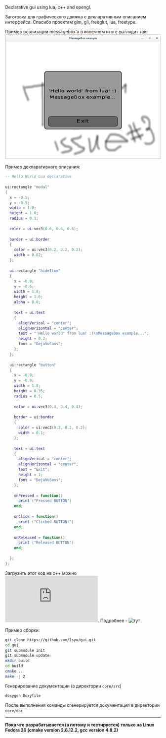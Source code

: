 Declarative gui using lua, c++ and opengl.

Заготовка для графического движка с декларативным описанием интерфейса.
Спасибо проектам glm, gli, freeglut, lua, freetype.


Пример реализации messagebox'а в конечном итоге выглядит так:
 ![test](res/pictures/gui_messagebox_example.png "example of messagebox")


Пример декларативного описания:
``` lua
-- Hello World Lua declarative

ui:rectangle "modal"
{
  x = -0.5;
  y = -0.5;
  width = 1.0;
  height = 1.0;
  radius = 0.1;

  color = ui:vec3(0.6, 0.6, 0.6);

  border = ui:border
  {
    color = ui:vec3(0.2, 0.2, 0.2);
    width = 0.02;
  };

  ui:rectangle "hideItem"
  {
    x = -0.9;
    y = -0.6;
    width = 1.8;
    height = 1.6;
    alpha = 0.0;

    text = ui:text
    {
      alignVerical = "center";
      alignHorizontal = "center";
      text = "'Hello world' from lua! :)\nMessageBox example...";
      height = 0.2;
      font = "DejaVuSans";
    };
  };

  ui:rectangle "button"
  {
    x = -0.9;
    y = -0.9;
    width = 1.8;
    height = 0.35;
    radius = 0.5;

    color = ui:vec3(0.4, 0.4, 0.4);

    border = ui:border
    {
      color = ui:vec3(0.2, 0.2, 0.2);
      width = 0.1;
    };

    text = ui:text
    {
      alignVerical = "center";
      alignHorizontal = "center";
      text = "Exit";
      height = 1;
      font = "DejaVuSans";
    };

    onPressed = function()
      print ("Pressed BUTTON")
    end;

    onClick = function()
      print ("Clicked BUTTON!")
    end;

    onReleased = function()
      print ("Released BUTTON")
    end;
    
  };
};
```

Загрузить этот код на c++ можно ![вот так](https://github.com/lsyu/gui/blob/master/labs4physics/src/layers/guilayer.cpp "example of c++ source"). Подробнее - ![тут](https://github.com/lsyu/gui/blob/master/labs4physics/src/ "example app")

Пример сборки:
``` bash
git clone https://github.com/lsyu/gui.git
cd gui
git submodule init
git submodule update
mkdir build
cd build
cmake ..
make -j 2
```

Генерирование документации (в директории `core/src`)
``` bash
doxygen Doxyfile
```
После выполнения команды сгенерируется документация в директории `core/doc`

---

**Пока что разрабатывается (а потому и тестируется) только на Linux Fedora 20 (cmake version 2.8.12.2, gcc version 4.8.2)**
